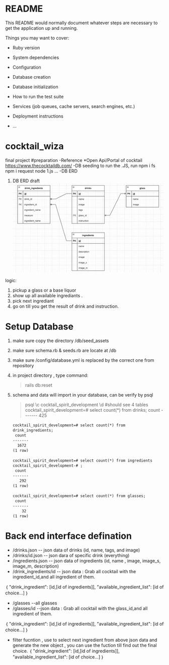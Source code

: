 # README

This README would normally document whatever steps are necessary to get the
application up and running.

Things you may want to cover:

* Ruby version

* System dependencies

* Configuration

* Database creation

* Database initialization

* How to run the test suite

* Services (job queues, cache servers, search engines, etc.)

* Deployment instructions

* ...


# cocktail_wiza
final project 
#preparation
-Reference
  *Open Api/Portal of cocktail https://www.thecocktaildb.com/
-DB seeding
 to run the .JS, run 
  npm i fs
  npm i request
  node 1.js ...
-DB ERD
1. DB ERD draft
!["Database ERC drafting"](/doc/erd.jpg)

logic:

1. pickup a glass or a base liquor
2. show up all available ingrediants . 
3. pick next ingrediant 
4. go on till you get the result of drink and instruction.  

# Setup Database

1. make sure copy the directory /db/seed_assets
2. make sure schema.rb & seeds.rb are locate at /db
3. make sure /config/database.yml is replaced by the correct one from repository
4. in project directory , type command:
    > rails db:reset 
5. schema and data will import in your database, can be verify by psql
    > psql
    > \c cocktail_spirit_development
    > \d  #should see 4 tables
       cocktail_spirit_development=# select count(*) from drinks;
        count
        -------
        425

       cocktail_spirit_development=# select count(*) from drink_ingredients;
        count
       -------
         1672
       (1 row)
       
       cocktail_spirit_development=# select count(*) from ingredients
       cocktail_spirit_development-# ;
        count
       -------
          292
       (1 row)
       
       cocktail_spirit_development=# select count(*) from glasses;
        count
       -------
           32
       (1 row)

# Back end interface defination
- /drinks.json -- json data of drinks (id, name, tags, and image)
- /drinks/id.json -- json dara of specific drink (everything)
- /ingredients.json -- json data of ingredients (id, name , image, image_s, image_m, description)
- /drink_ingredients/id -- json data : Grab all cocktail with the ingredient_id,and all ingredient of them.

｛ 
 "drink_ingredient": [id,[id of ingredients]],
 "available_ingredient_list": [id of choice...]
 ｝ 

- /glasses  --all glasses
- /glasses/id  --json data : Grab all cocktail with the glass_id,and all ingredient of them.

｛ 
 "drink_ingredient": [id,[id of ingredients]],
 "available_ingredient_list": [id of choice...]
 ｝ 
    

- filter fucntion , use to select next ingredient from above json data and generate the new object , you can use the fuction till find out the final choice. 
｛ 
 "drink_ingredient": [id,[id of ingredients]],
 "available_ingredient_list": [id of choice...]
 ｝ 


